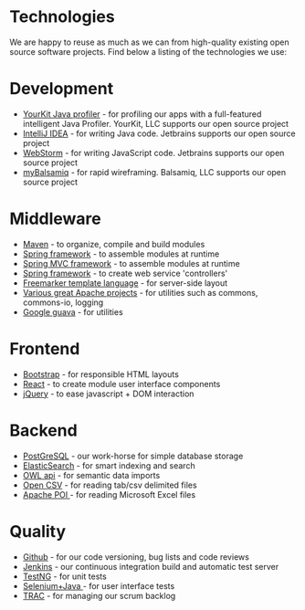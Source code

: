 # Technologies

We are happy to reuse as much as we can from high-quality existing open source software projects. Find below a listing of the technologies we use:

# Development
* [YourKit Java profiler](https://www.yourkit.com/java/profiler/index.jsp) - for profiling our apps with a full-featured intelligent Java Profiler. YourKit, LLC supports our open source project
* [IntelliJ IDEA](https://www.jetbrains.com/idea/) - for writing Java code. Jetbrains supports our open source project
* [WebStorm](https://www.jetbrains.com/webstorm/) - for writing JavaScript code. Jetbrains supports our open source project
* [myBalsamiq](https://balsamiq.com/) - for rapid wireframing. Balsamiq, LLC supports our open source project

# Middleware
* [Maven](http://maven.apache.org/) - to organize, compile and build modules
* [Spring framework](http://projects.spring.io/spring-framework/) - to assemble modules at runtime
* [Spring MVC framework](http://projects.spring.io/spring-framework/) - to assemble modules at runtime
* [Spring framework](http://projects.spring.io/spring-framework/) - to create web service 'controllers'
* [Freemarker template language](http://freemarker.incubator.apache.org/docs/index.html) - for server-side layout
* [Various great Apache projects](https://www.apache.org/) - for utilities such as commons, commons-io, logging
* [Google guava](https://code.google.com/p/guava-libraries/) - for utilities

# Frontend
* [Bootstrap](http://getbootstrap.com/) - for responsible HTML layouts
* [React](https://facebook.github.io/react/) - to create module user interface components
* [jQuery](https://jquery.com/) - to ease javascript + DOM interaction

# Backend
* [PostGreSQL](https://www.postgresql.org/) - our work-horse for simple database storage
* [ElasticSearch](https://www.elastic.co/products/elasticsearch) - for smart indexing and search
* [OWL api](http://owlapi.sourceforge.net/) - for semantic data imports
* [Open CSV](http://opencsv.sourceforge.net/) - for reading tab/csv delimited files
* [Apache POI ](https://poi.apache.org/) - for reading Microsoft Excel files

# Quality
* [Github](http://github.com/molgenis/molgenis) - for our code versioning, bug lists and code reviews
* [Jenkins](http://www.molgenis.org/jenkins/) - our continuous integration build and automatic test server
* [TestNG](http://testng.org/doc/documentation-main.html) - for unit tests
* [Selenium+Java ](http://www.seleniumhq.org/) - for user interface tests
* [TRAC](http://trac.edgewall.org) - for managing our scrum backlog
